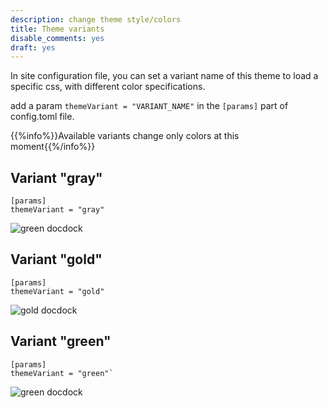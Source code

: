 ```yaml
---
description: change theme style/colors
title: Theme variants
disable_comments: yes
draft: yes
---
```


In site configuration file, you can set a variant name of this theme to load a specific css, with different color specifications.

add a param `themeVariant = "VARIANT_NAME"` in the `[params]` part of config.toml file.

{{%info%}}Available variants change only colors at this moment{{%/info%}}


## Variant "gray"
```
[params]
themeVariant = "gray"
```

![green docdock](/variant-gray.png)

## Variant "gold"
```
[params]
themeVariant = "gold"
```

![gold docdock](/variant-gold.png)

## Variant "green"
```
[params]
themeVariant = "green"`
```

![green docdock](/variant-green.png)
